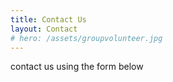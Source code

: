 ```yaml
---
title: Contact Us
layout: Contact
# hero: /assets/groupvolunteer.jpg
---
```


contact us using the form below
